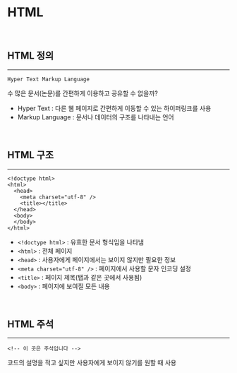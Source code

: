 # HTML

<br>

## HTML 정의

----

```
Hyper Text Markup Language
```

수 많은 문서(논문)를 간편하게 이용하고 공유할 수 없을까?
- Hyper Text : 다른 웹 페이지로 간편하게 이동할 수 있는 하이퍼링크를 사용
- Markup Language : 문서나 데이터의 구조를 나타내는 언어

<br>

## HTML 구조

----

```
<!doctype html>
<html>
  <head>
    <meta charset="utf-8" />
    <title></title>
  </head>
  <body>
  </body>
</html>
```

- `<!doctype html>` : 유효한 문서 형식임을 나타냄
- `<html>` : 전체 페이지
- `<head>` : 사용자에게 페이지에서는 보이지 않지만 필요한 정보
- `<meta charset="utf-8" />` : 페이지에서 사용할 문자 인코딩 설정
- `<title>` : 페이지 제목(탭과 같은 곳에서 사용됨)
- `<body>` : 페이지에 보여질 모든 내용

<br>

## HTML 주석

----

```
<!-- 이 곳은 주석입니다 -->
```

코드의 설명을 적고 싶지만 사용자에게 보이지 않기를 원할 때 사용

